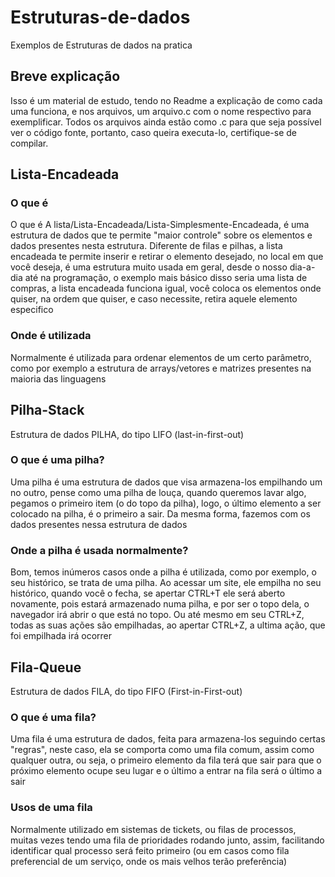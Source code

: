 # Estruturas-de-dados
 Exemplos de Estruturas de dados na pratica 

## Breve explicação
Isso é um material de estudo, tendo no Readme a explicação de como cada uma funciona, e nos arquivos, um arquivo.c com o nome respectivo para exemplificar. Todos os arquivos ainda estão como .c para que seja possível ver o código fonte, portanto, caso queira executa-lo, certifique-se de compilar.

## Lista-Encadeada
### O que é
O que é
A lista/Lista-Encadeada/Lista-Simplesmente-Encadeada, é uma estrutura de dados que te permite "maior controle" sobre os elementos e dados presentes nesta estrutura. Diferente de filas e pilhas, a lista encadeada te permite inserir e retirar o elemento desejado, no local em que você deseja, é uma estrutura muito usada em geral, desde o nosso dia-a-dia até na programação, o exemplo mais básico disso seria uma lista de compras, a lista encadeada funciona igual, você coloca os elementos onde quiser, na ordem que quiser, e caso necessite, retira aquele elemento especifico

### Onde é utilizada
Normalmente é utilizada para ordenar elementos de um certo parâmetro, como por exemplo a estrutura de arrays/vetores e matrizes presentes na maioria das linguagens

## Pilha-Stack
Estrutura de dados PILHA, do tipo LIFO
(last-in-first-out)

### O que é uma pilha?
Uma pilha é uma estrutura de dados que visa armazena-los empilhando um no outro, pense como uma pilha de louça, quando queremos lavar algo, pegamos o primeiro item (o do topo da pilha), logo, o último elemento a ser colocado na pilha, é o primeiro a sair. Da mesma forma, fazemos com os dados presentes nessa estrutura de dados

### Onde a pilha é usada normalmente?
Bom, temos inúmeros casos onde a pilha é utilizada, como por exemplo, o seu histórico, se trata de uma pilha. Ao acessar um site, ele empilha no seu histórico, quando você o fecha, se apertar CTRL+T ele será aberto novamente, pois estará armazenado numa pilha, e por ser o topo dela, o navegador irá abrir o que está no topo. Ou até mesmo em seu CTRL+Z, todas as suas ações são empilhadas, ao apertar CTRL+Z, a ultima ação, que foi empilhada irá ocorrer

## Fila-Queue
Estrutura de dados FILA, do tipo FIFO (First-in-First-out)

### O que é uma fila?
Uma fila é uma estrutura de dados, feita para armazena-los seguindo certas "regras", neste caso, ela se comporta como uma fila comum, assim como qualquer outra, ou seja, o primeiro elemento da fila terá que sair para que o próximo elemento ocupe seu lugar e o último a entrar na fila será o último a sair

### Usos de uma fila
Normalmente utilizado em sistemas de tickets, ou filas de processos, muitas vezes tendo uma fila de prioridades rodando junto, assim, facilitando identificar qual processo será feito primeiro
(ou em casos como fila preferencial de um serviço, onde os mais velhos terão preferência)